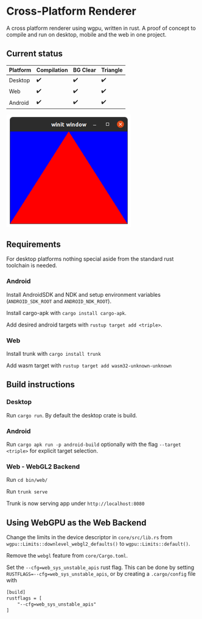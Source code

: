 # Cross-Platform Renderer

A cross platform renderer using wgpu, written in rust. A proof of concept to compile and run on desktop, mobile and the web in one project. 

## Current status

| Platform | Compilation        | BG Clear           | Triangle           |
| -------- | ------------------ | ------------------ | ------------------ |
| Desktop  | :heavy_check_mark: | :heavy_check_mark: | :heavy_check_mark: |
| Web      | :heavy_check_mark: | :heavy_check_mark: | :heavy_check_mark: |
| Android  | :heavy_check_mark: | :heavy_check_mark: | :heavy_check_mark: |

![A red triangle rendered on blue background](screenshot.png)

## Requirements

For desktop platforms nothing special aside from the standard rust toolchain is needed.

### Android

Install AndroidSDK and NDK and setup environment variables (`ANDROID_SDK_ROOT` and `ANDROID_NDK_ROOT`).

Install cargo-apk with `cargo install cargo-apk`.

Add desired android targets with `rustup target add <triple>`.

### Web

Install trunk with `cargo install trunk`

Add wasm target with `rustup target add wasm32-unknown-unknown`

## Build instructions

### Desktop

Run `cargo run`. By default the desktop crate is build.

### Android

Run `cargo apk run -p android-build` optionally with the flag `--target <triple>` for explicit target selection.

### Web - WebGL2 Backend

Run `cd bin/web/`

Run `trunk serve`

Trunk is now serving app under `http://localhost:8080`

## Using WebGPU as the Web Backend

Change the limits in the device descriptor in `core/src/lib.rs` from `wgpu::Limits::downlevel_webgl2_defaults()` to `wgpu::Limits::default()`.

Remove the `webgl` feature from `core/Cargo.toml`.

Set the `--cfg=web_sys_unstable_apis` rust flag.
This can be done by setting `RUSTFLAGS=--cfg=web_sys_unstable_apis`, or by creating a `.cargo/config` file with
```
[build]
rustflags = [
    "--cfg=web_sys_unstable_apis"
]
```